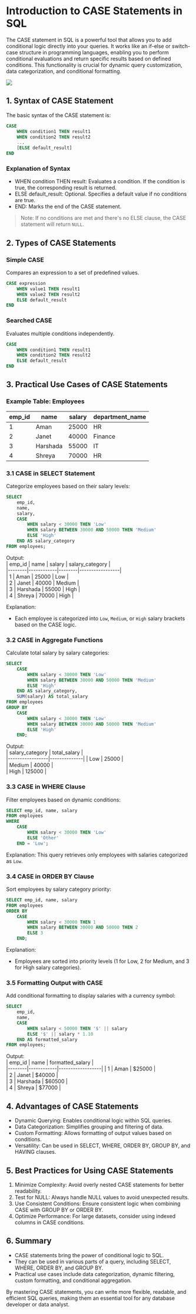 # Introduction to CASE Statements in SQL  
The CASE statement in SQL is a powerful tool that allows you to add conditional logic directly into your queries. It works like an if-else or switch-case structure in programming languages, enabling you to perform conditional evaluations and return specific results based on defined conditions. This functionality is crucial for dynamic query customization, data categorization, and conditional formatting.

[![](https://markdown-videos-api.jorgenkh.no/youtube/lMEn2ZkWNNY)](https://youtu.be/5M8SoHw10Fk)

## 1. Syntax of CASE Statement  
The basic syntax of the CASE statement is:  

```sql
CASE  
    WHEN condition1 THEN result1  
    WHEN condition2 THEN result2  
    ...  
    [ELSE default_result]  
END  
```

### Explanation of Syntax  
- WHEN condition THEN result: Evaluates a condition. If the condition is true, the corresponding result is returned.  
- ELSE default_result: Optional. Specifies a default value if no conditions are true.  
- END: Marks the end of the CASE statement.  

> Note: If no conditions are met and there's no ELSE clause, the CASE statement will return `NULL`.  

## 2. Types of CASE Statements  
### Simple CASE  
Compares an expression to a set of predefined values.  
```sql
CASE expression  
    WHEN value1 THEN result1  
    WHEN value2 THEN result2  
    ELSE default_result  
END  
```  

### Searched CASE  
Evaluates multiple conditions independently.  
```sql
CASE  
    WHEN condition1 THEN result1  
    WHEN condition2 THEN result2  
    ELSE default_result  
END  
```

## 3. Practical Use Cases of CASE Statements  
### Example Table: Employees  
| emp_id | name       | salary   | department_name |  
|--------|------------|----------|-----------------|  
| 1      | Aman       | 25000    | HR              |  
| 2      | Janet      | 40000    | Finance         |  
| 3      | Harshada   | 55000    | IT              |  
| 4      | Shreya     | 70000    | HR              |  

### 3.1 CASE in SELECT Statement  
Categorize employees based on their salary levels:  

```sql
SELECT 
    emp_id,  
    name,  
    salary,  
    CASE  
        WHEN salary < 30000 THEN 'Low'  
        WHEN salary BETWEEN 30000 AND 50000 THEN 'Medium'  
        ELSE 'High'  
    END AS salary_category  
FROM employees;  
```  

Output:  
| emp_id | name       | salary | salary_category |  
|--------|------------|--------|-----------------|  
| 1      | Aman       | 25000  | Low             |  
| 2      | Janet      | 40000  | Medium          |  
| 3      | Harshada   | 55000  | High            |  
| 4      | Shreya     | 70000  | High            |  

Explanation:  
- Each employee is categorized into `Low`, `Medium`, or `High` salary brackets based on the CASE logic.  

### 3.2 CASE in Aggregate Functions  
Calculate total salary by salary categories:  

```sql
SELECT 
    CASE  
        WHEN salary < 30000 THEN 'Low'  
        WHEN salary BETWEEN 30000 AND 50000 THEN 'Medium'  
        ELSE 'High'  
    END AS salary_category,  
    SUM(salary) AS total_salary  
FROM employees  
GROUP BY  
    CASE  
        WHEN salary < 30000 THEN 'Low'  
        WHEN salary BETWEEN 30000 AND 50000 THEN 'Medium'  
        ELSE 'High'  
    END;  
```  

Output:  
| salary_category | total_salary |  
|-----------------|--------------|
| Low             | 25000        |  
| Medium          | 40000        |  
| High            | 125000       |  

### 3.3 CASE in WHERE Clause  
Filter employees based on dynamic conditions:  

```sql
SELECT emp_id, name, salary  
FROM employees  
WHERE  
    CASE  
        WHEN salary < 30000 THEN 'Low'  
        ELSE 'Other'  
    END = 'Low';  
```  

Explanation: This query retrieves only employees with salaries categorized as `Low`.

### 3.4 CASE in ORDER BY Clause  
Sort employees by salary category priority:  

```sql
SELECT emp_id, name, salary  
FROM employees  
ORDER BY  
    CASE  
        WHEN salary < 30000 THEN 1  
        WHEN salary BETWEEN 30000 AND 50000 THEN 2  
        ELSE 3  
    END;  
```  

Explanation:  
- Employees are sorted into priority levels (1 for Low, 2 for Medium, and 3 for High salary categories).  

### 3.5 Formatting Output with CASE  
Add conditional formatting to display salaries with a currency symbol:  

```sql
SELECT  
    emp_id,  
    name,  
    CASE  
        WHEN salary < 50000 THEN '$' || salary  
        ELSE '$' || salary * 1.10  
    END AS formatted_salary  
FROM employees;  
```  

Output:  
| emp_id | name       | formatted_salary |  
|--------|------------|------------------|
| 1      | Aman       | $25000           |  
| 2      | Janet      | $40000           |  
| 3      | Harshada   | $60500           |  
| 4      | Shreya     | $77000           |  

## 4. Advantages of CASE Statements  
- Dynamic Querying: Enables conditional logic within SQL queries.  
- Data Categorization: Simplifies grouping and filtering of data.  
- Custom Formatting: Allows formatting of output values based on conditions.  
- Versatility: Can be used in SELECT, WHERE, ORDER BY, GROUP BY, and HAVING clauses.  



## 5. Best Practices for Using CASE Statements  
1. Minimize Complexity: Avoid overly nested CASE statements for better readability.  
2. Test for NULL: Always handle NULL values to avoid unexpected results.  
3. Use Consistent Conditions: Ensure consistent logic when combining CASE with GROUP BY or ORDER BY.  
4. Optimize Performance: For large datasets, consider using indexed columns in CASE conditions.  



## 6. Summary  
- CASE statements bring the power of conditional logic to SQL.  
- They can be used in various parts of a query, including SELECT, WHERE, ORDER BY, and GROUP BY.  
- Practical use cases include data categorization, dynamic filtering, custom formatting, and conditional aggregation.  

By mastering CASE statements, you can write more flexible, readable, and efficient SQL queries, making them an essential tool for any database developer or data analyst.  